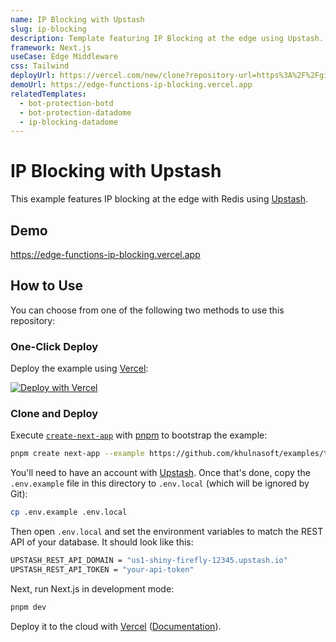 ```yaml
---
name: IP Blocking with Upstash
slug: ip-blocking
description: Template featuring IP Blocking at the edge using Upstash.
framework: Next.js
useCase: Edge Middleware
css: Tailwind
deployUrl: https://vercel.com/new/clone?repository-url=https%3A%2F%2Fgithub.com%2Fvercel%2Fexamples%2Ftree%2Fmain%2Fedge-middleware%2Fapi-rate-limit-and-tokens&env=UPSTASH_REST_API_DOMAIN,UPSTASH_REST_API_TOKEN&project-name=ip-blocking&repository-name=ip-blocking
demoUrl: https://edge-functions-ip-blocking.vercel.app
relatedTemplates:
  - bot-protection-botd
  - bot-protection-datadome
  - ip-blocking-datadome
---
```


# IP Blocking with Upstash

This example features IP blocking at the edge with Redis using [Upstash](https://upstash.com/).

## Demo

https://edge-functions-ip-blocking.vercel.app

## How to Use

You can choose from one of the following two methods to use this repository:

### One-Click Deploy

Deploy the example using [Vercel](https://vercel.com?utm_source=github&utm_medium=readme):

[![Deploy with Vercel](https://vercel.com/button)](https://vercel.com/new/clone?repository-url=https%3A%2F%2Fgithub.com%2Fvercel%2Fexamples%2Ftree%2Fmain%2Fedge-middleware%2Fapi-rate-limit-and-tokens&env=UPSTASH_REST_API_DOMAIN,UPSTASH_REST_API_TOKEN&project-name=ip-blocking&repository-name=ip-blocking)

### Clone and Deploy

Execute [`create-next-app`](https://github.com/khulnasoft/next.js/tree/canary/packages/create-next-app) with [pnpm](https://pnpm.io/installation) to bootstrap the example:

```bash
pnpm create next-app --example https://github.com/khulnasoft/examples/tree/main/edge-middleware/ip-blocking ip-blocking
```

You'll need to have an account with [Upstash](https://upstash.com/). Once that's done, copy the `.env.example` file in this directory to `.env.local` (which will be ignored by Git):

```bash
cp .env.example .env.local
```

Then open `.env.local` and set the environment variables to match the REST API of your database. It should look like this:

```bash
UPSTASH_REST_API_DOMAIN = "us1-shiny-firefly-12345.upstash.io"
UPSTASH_REST_API_TOKEN = "your-api-token"
```

Next, run Next.js in development mode:

```bash
pnpm dev
```

Deploy it to the cloud with [Vercel](https://vercel.com/new?utm_source=github&utm_medium=readme&utm_campaign=edge-middleware-eap) ([Documentation](https://nextjs.org/docs/deployment)).
